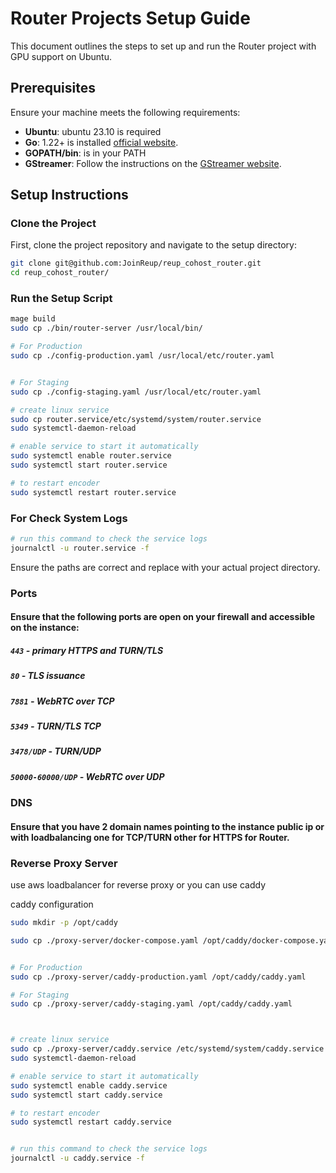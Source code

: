 # Router Projects Setup Guide
This document outlines the steps to set up and run the Router project with GPU support on Ubuntu.
## Prerequisites

Ensure your machine meets the following requirements:

- **Ubuntu**: ubuntu 23.10 is required
- **Go**: 1.22+ is installed [official website](https://go.dev/doc/install).
- **GOPATH/bin**:  is in your PATH
- **GStreamer**: Follow the instructions on the [GStreamer website](https://gstreamer.freedesktop.org/documentation/installing).

## Setup Instructions

### Clone the Project

First, clone the project repository and navigate to the setup directory:

```sh
git clone git@github.com:JoinReup/reup_cohost_router.git
cd reup_cohost_router/
```



### Run the Setup Script

```sh
mage build
sudo cp ./bin/router-server /usr/local/bin/

# For Production 
sudo cp ./config-production.yaml /usr/local/etc/router.yaml


# For Staging 
sudo cp ./config-staging.yaml /usr/local/etc/router.yaml

# create linux service
sudo cp router.service/etc/systemd/system/router.service
sudo systemctl-daemon-reload

# enable service to start it automatically
sudo systemctl enable router.service 
sudo systemctl start router.service

# to restart encoder
sudo systemctl restart router.service
```

### For Check System Logs
```sh
# run this command to check the service logs
journalctl -u router.service -f

```
Ensure the paths are correct and replace with your actual project directory.

### Ports
#### Ensure that the following ports are open on your firewall and accessible on the instance:

##### `443` - primary HTTPS and TURN/TLS
##### `80` - TLS issuance
##### `7881` - WebRTC over TCP
##### `5349` - TURN/TLS TCP
##### `3478/UDP` - TURN/UDP
##### `50000-60000/UDP` - WebRTC over UDP


### DNS
#### Ensure that you have 2 domain names pointing to the instance public ip or with loadbalancing one for TCP/TURN other for HTTPS for Router.

### Reverse Proxy Server
use aws loadbalancer for reverse proxy or you can use caddy

caddy configuration
```sh
sudo mkdir -p /opt/caddy

sudo cp ./proxy-server/docker-compose.yaml /opt/caddy/docker-compose.yaml


# For Production
sudo cp ./proxy-server/caddy-production.yaml /opt/caddy/caddy.yaml

# For Staging
sudo cp ./proxy-server/caddy-staging.yaml /opt/caddy/caddy.yaml



# create linux service
sudo cp ./proxy-server/caddy.service /etc/systemd/system/caddy.service
sudo systemctl-daemon-reload

# enable service to start it automatically
sudo systemctl enable caddy.service 
sudo systemctl start caddy.service

# to restart encoder
sudo systemctl restart caddy.service


# run this command to check the service logs
journalctl -u caddy.service -f
```
